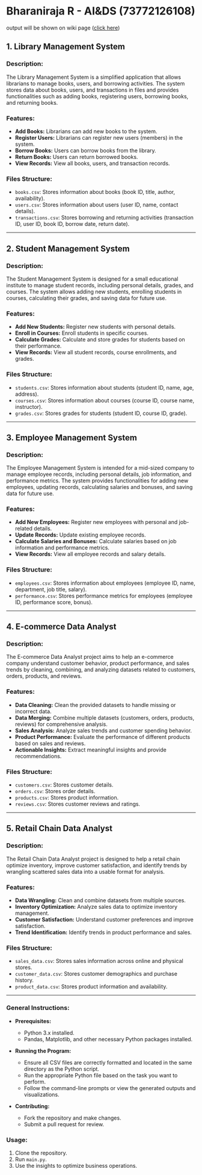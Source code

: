# Bharaniraja R - AI&DS (73772126108)   

output will be shown on wiki page ([click here](https://github.com/Bharaniraja-cyber/PPDA-OE-Assignment/wiki/Assignment-1))

## 1. Library Management System

### Description:
The Library Management System is a simplified application that allows librarians to manage books, users, and borrowing activities. The system stores data about books, users, and transactions in files and provides functionalities such as adding books, registering users, borrowing books, and returning books.

### Features:
- **Add Books:** Librarians can add new books to the system.
- **Register Users:** Librarians can register new users (members) in the system.
- **Borrow Books:** Users can borrow books from the library.
- **Return Books:** Users can return borrowed books.
- **View Records:** View all books, users, and transaction records.

### Files Structure:
- `books.csv`: Stores information about books (book ID, title, author, availability).
- `users.csv`: Stores information about users (user ID, name, contact details).
- `transactions.csv`: Stores borrowing and returning activities (transaction ID, user ID, book ID, borrow date, return date).

---

## 2. Student Management System

### Description:
The Student Management System is designed for a small educational institute to manage student records, including personal details, grades, and courses. The system allows adding new students, enrolling students in courses, calculating their grades, and saving data for future use.

### Features:
- **Add New Students:** Register new students with personal details.
- **Enroll in Courses:** Enroll students in specific courses.
- **Calculate Grades:** Calculate and store grades for students based on their performance.
- **View Records:** View all student records, course enrollments, and grades.

### Files Structure:
- `students.csv`: Stores information about students (student ID, name, age, address).
- `courses.csv`: Stores information about courses (course ID, course name, instructor).
- `grades.csv`: Stores grades for students (student ID, course ID, grade).

---

## 3. Employee Management System

### Description:
The Employee Management System is intended for a mid-sized company to manage employee records, including personal details, job information, and performance metrics. The system provides functionalities for adding new employees, updating records, calculating salaries and bonuses, and saving data for future use.

### Features:
- **Add New Employees:** Register new employees with personal and job-related details.
- **Update Records:** Update existing employee records.
- **Calculate Salaries and Bonuses:** Calculate salaries based on job information and performance metrics.
- **View Records:** View all employee records and salary details.

### Files Structure:
- `employees.csv`: Stores information about employees (employee ID, name, department, job title, salary).
- `performance.csv`: Stores performance metrics for employees (employee ID, performance score, bonus).

---

## 4. E-commerce Data Analyst

### Description:
The E-commerce Data Analyst project aims to help an e-commerce company understand customer behavior, product performance, and sales trends by cleaning, combining, and analyzing datasets related to customers, orders, products, and reviews.

### Features:
- **Data Cleaning:** Clean the provided datasets to handle missing or incorrect data.
- **Data Merging:** Combine multiple datasets (customers, orders, products, reviews) for comprehensive analysis.
- **Sales Analysis:** Analyze sales trends and customer spending behavior.
- **Product Performance:** Evaluate the performance of different products based on sales and reviews.
- **Actionable Insights:** Extract meaningful insights and provide recommendations.

### Files Structure:
- `customers.csv`: Stores customer details.
- `orders.csv`: Stores order details.
- `products.csv`: Stores product information.
- `reviews.csv`: Stores customer reviews and ratings.

---

## 5. Retail Chain Data Analyst

### Description:
The Retail Chain Data Analyst project is designed to help a retail chain optimize inventory, improve customer satisfaction, and identify trends by wrangling scattered sales data into a usable format for analysis.

### Features:
- **Data Wrangling:** Clean and combine datasets from multiple sources.
- **Inventory Optimization:** Analyze sales data to optimize inventory management.
- **Customer Satisfaction:** Understand customer preferences and improve satisfaction.
- **Trend Identification:** Identify trends in product performance and sales.

### Files Structure:
- `sales_data.csv`: Stores sales information across online and physical stores.
- `customer_data.csv`: Stores customer demographics and purchase history.
- `product_data.csv`: Stores product information and availability.


---

### General Instructions:
- **Prerequisites:** 
  - Python 3.x installed.
  - Pandas, Matplotlib, and other necessary Python packages installed.
  
- **Running the Program:**
  - Ensure all CSV files are correctly formatted and located in the same directory as the Python script.
  - Run the appropriate Python file based on the task you want to perform.
  - Follow the command-line prompts or view the generated outputs and visualizations.

- **Contributing:**
  - Fork the repository and make changes.
  - Submit a pull request for review.
    
### Usage:
1. Clone the repository.
2. Run `main.py`.
3. Use the insights to optimize business operations.
